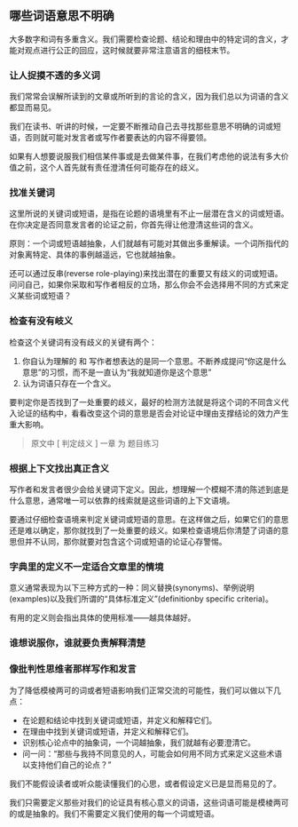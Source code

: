 ## 哪些词语意思不明确

大多数字和词有多重含义。我们需要检查论题、结论和理由中的特定词的含义，才能对观点进行公正的回应，这时候就要非常注意语言的细枝末节。

### 让人捉摸不透的多义词

我们常常会误解所读到的文章或所听到的言论的含义，因为我们总以为词语的含义都显而易见。

我们在读书、听讲的时候，一定要不断推动自己去寻找那些意思不明确的词或短语，否则就可能对发言者或写作者要表达的内容不得要领。

如果有人想要说服我们相信某件事或是去做某件事，在我们考虑他的说法有多大价值之前，这个人首先就有责任澄清任何可能存在的歧义。

### 找准关键词

这里所说的关键词或短语，是指在论题的语境里有不止一层潜在含义的词或短语。在你决定是否同意发言者的论证之前，你首先得让他澄清这些词的含义。

原则：一个词或短语越抽象，人们就越有可能对其做出多重解读。一个词所指代的对象离特定、具体的事例越遥远，它也就越抽象。

还可以通过反串(reverse role-playing)来找出潜在的重要又有歧义的词或短语。问问自己，如果你采取和写作者相反的立场，那么你会不会选择用不同的方式来定义某些词或短语？

### 检查有没有岐义

检查这个关键词有没有歧义的关键有两个：

1. 你自认为理解的 和 写作者想表达的是同一个意思。不断养成提问“你这是什么意思”的习惯，而不是一直认为“我就知道你是这个意思”
2. 认为词语只存在一个含义。

要判定你是否找到了一处重要的歧义，最好的检测方法就是将这个词的不同含义代入论证的结构中，看看改变这个词的意思是否会对论证中理由支撑结论的效力产生重大影响。

> 原文中 [ 判定歧义 ] 一章 为 题目练习

### 根据上下文找出真正含义

写作者和发言者很少会给关键词下定义。因此，想理解一个模糊不清的陈述到底是什么意思，通常唯一可以依靠的线索就是这些词语的上下文语境。

要通过仔细检查语境来判定关键词或短语的意思。在这样做之后，如果它们的意思还是难以确定，那你就找到了一处重要的歧义。如果检查语境后你清楚了词语的意思但并不认同，那你就要对包含这个词或短语的论证心存警惕。

### 字典里的定义不一定适合文章里的情境

意义通常表现为以下三种方式的一种：同义替换(synonyms)、举例说明(examples)以及我们所谓的“具体标准定义”(definitionby specific criteria)。

有用的定义则会指出具体的使用标准——越具体越好。

### 谁想说服你，谁就要负责解释清楚

### 像批判性思维者那样写作和发言

为了降低模棱两可的词或者短语影响我们正常交流的可能性，我们可以做以下几点：

- 在论题和结论中找到关键词或短语，并定义和解释它们。
- 在理由中找到关键词或短语，并定义和解释它们。
- 识别核心论点中的抽象词，一个词越抽象，我们就越有必要澄清它。
- 问一问：“那些与我持不同意见的人，可能会如何用不同方式来定义这些术语以支持他们自己的论点？”

我们不能假设读者或听众能读懂我们的心思，或者假设定义已是显而易见的了。

我们只需要定义那些对我们的论证具有核心意义的词语，这些词语可能是模棱两可的或是抽象的。我们不需要定义我们使用的每一个词或短语。
